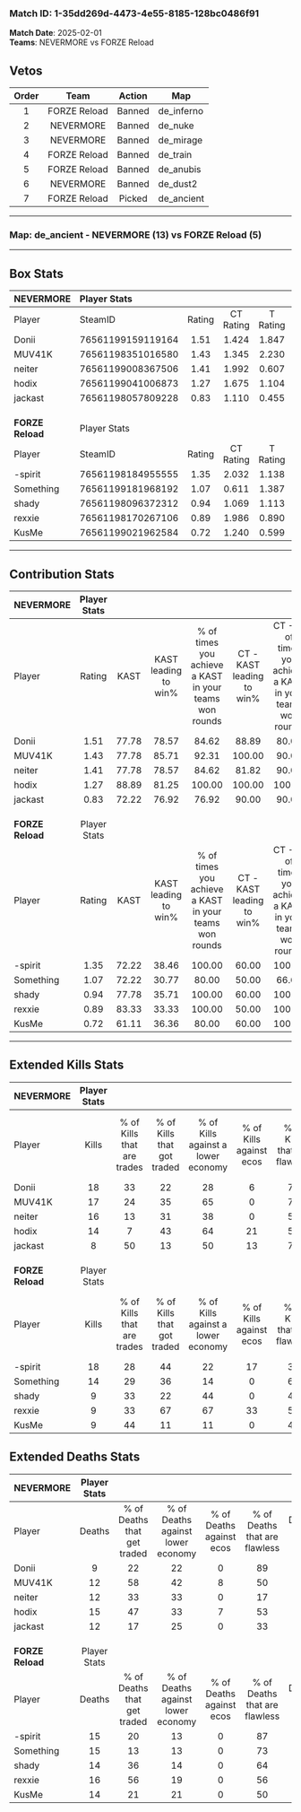 ### Match ID: 1-35dd269d-4473-4e55-8185-128bc0486f91  
**Match Date**: 2025-02-01  
**Teams**: NEVERMORE vs FORZE Reload  

## Vetos  

| Order | Team | Action | Map |
| :---: | :--: | :----: | --- |
| 1 | FORZE Reload | Banned | de_inferno |
| 2 | NEVERMORE | Banned | de_nuke |
| 3 | NEVERMORE | Banned | de_mirage |
| 4 | FORZE Reload | Banned | de_train |
| 5 | FORZE Reload | Banned | de_anubis |
| 6 | NEVERMORE | Banned | de_dust2 |
| 7 | FORZE Reload | Picked | de_ancient |

---  

### **Map**: de_ancient - NEVERMORE (13) vs FORZE Reload (5)  
---  

## Box Stats  

| **NEVERMORE**    | Player Stats      |        |           |          |       |       |       |         |        |      |     |
| :- | :- | :-: | :-: | :-: | :-: | :-: | :-: | :-: | :-: | :-: | :-: |
| Player           | SteamID           | Rating | CT Rating | T Rating | KAST  |  ADR  | Kills | Assists | Deaths | K/D  | HS% |
| Donii            | 76561199159119164 |  1.51  |   1.424   |  1.847   | 77.78 | 83.7  |  18   |    2    |   9    | 2.00 | 38  |
| MUV41K           | 76561198351016580 |  1.43  |   1.345   |  2.230   | 77.78 | 95.8  |  17   |    6    |   12   | 1.42 | 64  |
| neiter           | 76561199008367506 |  1.41  |   1.992   |  0.607   | 77.78 | 109.3 |  16   |    3    |   12   | 1.33 | 50  |
| hodix            | 76561199041006873 |  1.27  |   1.675   |  1.104   | 88.89 | 89.2  |  14   |    9    |   15   | 0.93 | 42  |
| jackast          | 76561198057809228 |  0.83  |   1.110   |  0.455   | 72.22 | 56.7  |   8   |    6    |   12   | 0.67 | 25  |
|                  |                   |        |           |          |       |       |       |         |        |      |     |
|                  |                   |        |           |          |       |       |       |         |        |      |     |
|                  |                   |        |           |          |       |       |       |         |        |      |     |
| **FORZE Reload** | Player Stats      |        |           |          |       |       |       |         |        |      |     |
| Player           | SteamID           | Rating | CT Rating | T Rating | KAST  |  ADR  | Kills | Assists | Deaths | K/D  | HS% |
| -spirit          | 76561198184955555 |  1.35  |   2.032   |  1.138   | 72.22 | 100.4 |  18   |    3    |   15   | 1.20 | 55  |
| Something        | 76561199181968192 |  1.07  |   0.611   |  1.387   | 72.22 | 75.4  |  14   |    2    |   15   | 0.93 | 57  |
| shady            | 76561198096372312 |  0.94  |   1.069   |  1.113   | 77.78 | 70.2  |   9   |   12    |   14   | 0.64 | 55  |
| rexxie           | 76561198170267106 |  0.89  |   1.986   |  0.890   | 83.33 | 71.2  |   9   |    6    |   16   | 0.56 | 88  |
| KusMe            | 76561199021962584 |  0.72  |   1.240   |  0.599   | 61.11 | 55.2  |   9   |    4    |   14   | 0.64 | 44  |
---  

## Contribution Stats  

| **NEVERMORE**    | Player Stats |       |                      |                                                        |                           |                                                             |                          |                                                            |
| :- | :-: | :-: | :-: | :-: | :-: | :-: | :-: | :-: |
| Player           |    Rating    | KAST  | KAST leading to win% | % of times you achieve a KAST in your teams won rounds | CT - KAST leading to win% | CT - % of times you achieve a KAST in your teams won rounds | T - KAST leading to win% | T - % of times you achieve a KAST in your teams won rounds |
| Donii            |     1.51     | 77.78 |        78.57         |                         84.62                          |           88.89           |                            80.00                            |          60.00           |                           100.00                           |
| MUV41K           |     1.43     | 77.78 |        85.71         |                         92.31                          |          100.00           |                            90.00                            |          60.00           |                           100.00                           |
| neiter           |     1.41     | 77.78 |        78.57         |                         84.62                          |           81.82           |                            90.00                            |          66.67           |                           66.67                            |
| hodix            |     1.27     | 88.89 |        81.25         |                         100.00                         |          100.00           |                           100.00                            |          50.00           |                           100.00                           |
| jackast          |     0.83     | 72.22 |        76.92         |                         76.92                          |           90.00           |                            90.00                            |          33.33           |                           33.33                            |
|                  |              |       |                      |                                                        |                           |                                                             |                          |                                                            |
|                  |              |       |                      |                                                        |                           |                                                             |                          |                                                            |
|                  |              |       |                      |                                                        |                           |                                                             |                          |                                                            |
| **FORZE Reload** | Player Stats |       |                      |                                                        |                           |                                                             |                          |                                                            |
| Player           |    Rating    | KAST  | KAST leading to win% | % of times you achieve a KAST in your teams won rounds | CT - KAST leading to win% | CT - % of times you achieve a KAST in your teams won rounds | T - KAST leading to win% | T - % of times you achieve a KAST in your teams won rounds |
| -spirit          |     1.35     | 72.22 |        38.46         |                         100.00                         |           60.00           |                           100.00                            |          25.00           |                           100.00                           |
| Something        |     1.07     | 72.22 |        30.77         |                         80.00                          |           50.00           |                            66.67                            |          22.22           |                           100.00                           |
| shady            |     0.94     | 77.78 |        35.71         |                         100.00                         |           60.00           |                           100.00                            |          22.22           |                           100.00                           |
| rexxie           |     0.89     | 83.33 |        33.33         |                         100.00                         |           50.00           |                           100.00                            |          22.22           |                           100.00                           |
| KusMe            |     0.72     | 61.11 |        36.36         |                         80.00                          |           60.00           |                           100.00                            |          16.67           |                           50.00                            |
---  

## Extended Kills Stats  

| **NEVERMORE**    | Player Stats |                            |                            |                                    |                         |                              |                                 |                                       |                    |           |
| :- | :-: | :-: | :-: | :-: | :-: | :-: | :-: | :-: | :-: | :-: |
| Player           |    Kills     | % of Kills that are trades | % of Kills that got traded | % of Kills against a lower economy | % of Kills against ecos | % of Kills that are flawless | % of Kills that are close duels | % of Kills that are assisted by flash | Pistol Round Kills | AWP Kills |
| Donii            |      18      |             33             |             22             |                 28                 |            6            |              72              |                6                |                   6                   |         0          |     1     |
| MUV41K           |      17      |             24             |             35             |                 65                 |            0            |              76              |                6                |                   6                   |         0          |     3     |
| neiter           |      16      |             13             |             31             |                 38                 |            0            |              56              |                0                |                   6                   |         0          |     2     |
| hodix            |      14      |             7              |             43             |                 64                 |           21            |              50              |                7                |                   0                   |         4          |     2     |
| jackast          |      8       |             50             |             13             |                 50                 |           13            |              75              |               13                |                  13                   |         0          |     1     |
|                  |              |                            |                            |                                    |                         |                              |                                 |                                       |                    |           |
|                  |              |                            |                            |                                    |                         |                              |                                 |                                       |                    |           |
|                  |              |                            |                            |                                    |                         |                              |                                 |                                       |                    |           |
| **FORZE Reload** | Player Stats |                            |                            |                                    |                         |                              |                                 |                                       |                    |           |
| Player           |    Kills     | % of Kills that are trades | % of Kills that got traded | % of Kills against a lower economy | % of Kills against ecos | % of Kills that are flawless | % of Kills that are close duels | % of Kills that are assisted by flash | Pistol Round Kills | AWP Kills |
| -spirit          |      18      |             28             |             44             |                 22                 |           17            |              39              |                6                |                  11                   |         0          |     6     |
| Something        |      14      |             29             |             36             |                 14                 |            0            |              64              |               14                |                  14                   |         0          |     0     |
| shady            |      9       |             33             |             22             |                 44                 |            0            |              44              |                0                |                   0                   |         3          |     0     |
| rexxie           |      9       |             33             |             67             |                 67                 |           33            |              56              |                0                |                   0                   |         0          |     1     |
| KusMe            |      9       |             44             |             11             |                 11                 |            0            |              44              |                0                |                   0                   |         0          |     2     |
## Extended Deaths Stats  

| **NEVERMORE**    | Player Stats |                             |                                   |                          |                               |                            |                           |               |
| :- | :-: | :-: | :-: | :-: | :-: | :-: | :-: | :-: |
| Player           |    Deaths    | % of Deaths that get traded | % of Deaths against lower economy | % of Deaths against ecos | % of Deaths that are flawless | % of Deaths that are close | % of Deaths while blinded | Deaths to AWP |
| Donii            |      9       |             22              |                22                 |            0             |              89               |             0              |             0             |       0       |
| MUV41K           |      12      |             58              |                42                 |            8             |              50               |             8              |             0             |       0       |
| neiter           |      12      |             33              |                33                 |            0             |              17               |             0              |            17             |       1       |
| hodix            |      15      |             47              |                33                 |            7             |              53               |             7              |             7             |       1       |
| jackast          |      12      |             17              |                25                 |            0             |              33               |             8              |             8             |       1       |
|                  |              |                             |                                   |                          |                               |                            |                           |               |
|                  |              |                             |                                   |                          |                               |                            |                           |               |
|                  |              |                             |                                   |                          |                               |                            |                           |               |
| **FORZE Reload** | Player Stats |                             |                                   |                          |                               |                            |                           |               |
| Player           |    Deaths    | % of Deaths that get traded | % of Deaths against lower economy | % of Deaths against ecos | % of Deaths that are flawless | % of Deaths that are close | % of Deaths while blinded | Deaths to AWP |
| -spirit          |      15      |             20              |                13                 |            0             |              87               |             0              |             7             |       0       |
| Something        |      15      |             13              |                13                 |            0             |              73               |             7              |             7             |       0       |
| shady            |      14      |             36              |                14                 |            0             |              64               |             0              |             7             |       2       |
| rexxie           |      16      |             56              |                19                 |            0             |              56               |             6              |             0             |       1       |
| KusMe            |      14      |             21              |                21                 |            0             |              50               |             14             |             7             |       1       |
